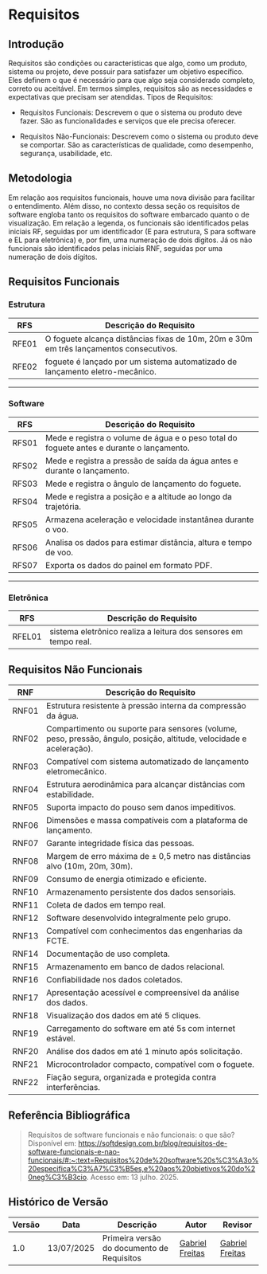 # Requisitos

## Introdução

Requisitos são condições ou características que algo, como um produto, sistema ou projeto, deve possuir para satisfazer um objetivo específico. Eles definem o que é necessário para que algo seja considerado completo, correto ou aceitável. Em termos simples, requisitos são as necessidades e expectativas que precisam ser atendidas. 
Tipos de Requisitos:

- Requisitos Funcionais: Descrevem o que o sistema ou produto deve fazer. São as funcionalidades e serviços que ele precisa oferecer. 

- Requisitos Não-Funcionais: Descrevem como o sistema ou produto deve se comportar. São as características de qualidade, como desempenho, segurança, usabilidade, etc. 


## Metodologia
Em relação aos requisitos funcionais, houve uma nova divisão para facilitar o entendimento. Além disso, no contexto dessa seção os requisitos de software engloba tanto os requisitos do software embarcado quanto o de visualização.
Em relação a legenda, os funcionais são identificados pelas iniciais RF, seguidas
por um identificador (E para estrutura, S para software e EL para eletrônica) e, por fim, uma numeração de dois dígitos. Já os não funcionais são identificados pelas iniciais RNF, seguidas por uma numeração de dois dígitos.

## Requisitos Funcionais

### Estrutura
| RFS | Descrição do Requisito      |
|---------------------|---------------------------------|
| RFE01   |  O foguete alcança distâncias fixas de 10m, 20m e 30m em três lançamentos consecutivos.| |
| RFE02   |   foguete é lançado por um sistema automatizado de lançamento eletro-mecânico. |

---

### Software
| RFS | Descrição do Requisito      |
|---------------------|---------------------------------|
| RFS01   |  Mede e registra o volume de água e o peso total do foguete antes e durante o lançamento. |
| RFS02   |   Mede e registra a pressão de saída da água antes e durante o lançamento. 
| RFS03   |   Mede e registra o ângulo de lançamento do foguete. 
| RFS04   |   Mede e registra a posição e a altitude ao longo da trajetória. 
| RFS05   |   Armazena aceleração e velocidade instantânea durante o voo.
| RFS06   |   Analisa os dados para estimar distância, altura e tempo de voo.
| RFS07   |   Exporta os dados do painel em formato PDF.

---

### Eletrônica
| RFS | Descrição do Requisito      |
|---------------------|---------------------------------|
| RFEL01   |   sistema eletrônico realiza a leitura dos sensores em tempo real.| |

## Requisitos Não Funcionais

| RNF   | Descrição do Requisito                                                                 |
|-------|-----------------------------------------------------------------------------------------|
| RNF01 | Estrutura resistente à pressão interna da compressão da água.                          |
| RNF02 | Compartimento ou suporte para sensores (volume, peso, pressão, ângulo, posição, altitude, velocidade e aceleração). |
| RNF03 | Compatível com sistema automatizado de lançamento eletromecânico.                      |
| RNF04 | Estrutura aerodinâmica para alcançar distâncias com estabilidade.                      |
| RNF05 | Suporta impacto do pouso sem danos impeditivos.                                        |
| RNF06 | Dimensões e massa compatíveis com a plataforma de lançamento.                          |
| RNF07 | Garante integridade física das pessoas.                                                |
| RNF08 | Margem de erro máxima de ± 0,5 metro nas distâncias alvo (10m, 20m, 30m).              |
| RNF09 | Consumo de energia otimizado e eficiente.                                              |
| RNF10 | Armazenamento persistente dos dados sensoriais.                                        |
| RNF11 | Coleta de dados em tempo real.                                                         |
| RNF12 | Software desenvolvido integralmente pelo grupo.                                        |
| RNF13 | Compatível com conhecimentos das engenharias da FCTE.                                  |
| RNF14 | Documentação de uso completa.                                                          |
| RNF15 | Armazenamento em banco de dados relacional.                                            |
| RNF16 | Confiabilidade nos dados coletados.                                                    |
| RNF17 | Apresentação acessível e compreensível da análise dos dados.                          |
| RNF18 | Visualização dos dados em até 5 cliques.                                               |
| RNF19 | Carregamento do software em até 5s com internet estável.                               |
| RNF20 | Análise dos dados em até 1 minuto após solicitação.                                    |
| RNF21 | Microcontrolador compacto, compatível com o foguete.                                   |
| RNF22 | Fiação segura, organizada e protegida contra interferências.                           |



## Referência Bibliográfica
> Requisitos de software funcionais e não funcionais: o que são?  Disponível em: https://softdesign.com.br/blog/requisitos-de-software-funcionais-e-nao-funcionais/#:~:text=Requisitos%20de%20software%20s%C3%A3o%20especifica%C3%A7%C3%B5es,e%20aos%20objetivos%20do%20neg%C3%B3cio. Acesso em: 13 julho. 2025.


## Histórico de Versão
| Versão | Data       | Descrição                                      | Autor               | Revisor               |
|--------|------------|------------------------------------------------|---------------------|-----------------------|
| 1.0    | 13/07/2025 | Primeira versão do documento de Requisitos| [Gabriel Freitas](https://github.com/gabrielfreitass1)  | [Gabriel Freitas](https://github.com/gabrielfreitass1) |
